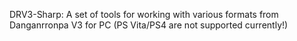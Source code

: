 DRV3-Sharp: A set of tools for working with various formats from Danganrronpa V3 for PC (PS Vita/PS4 are not supported currently!)
